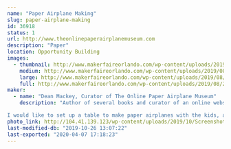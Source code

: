 ```yaml
---
name: "Paper Airplane Making"
slug: paper-airplane-making
id: 36918
status: 1
url: http://www.theonlinepaperairplanemuseum.com
description: "Paper"
location: Opportunity Building
images:
  - thumbnail: http://www.makerfaireorlando.com/wp-content/uploads/2019/08/20190801_150841.jpg
    medium: http://www.makerfaireorlando.com/wp-content/uploads/2019/08/20190801_150841.jpg
    large: http://www.makerfaireorlando.com/wp-content/uploads/2019/08/20190801_150841.jpg
    full: http://www.makerfaireorlando.com/wp-content/uploads/2019/08/20190801_150841.jpg
maker:
  - name: "Dean Mackey, Curator of The Online Paper Airplane Museum"
    description: "Author of several books and curator of an online website featuring over 800 free paper airplane designs going all the way back to the 1880's,  Dean has been showing kids of all ages how to make and fly fun paper airplanes for nearly 20 years.

I would like to set up a table to make paper airplanes with the kids, and if you have time, I can do demonstrations of the history of paper airplanes for groups."
photo_link: http://104.41.139.123/wp-content/uploads/2019/10/Screenshot_20181118-135459-1024x640.png
last-modified-db: "2019-10-26 13:07:22"
last-exported: "2020-04-07 17:18:23"
---
```

